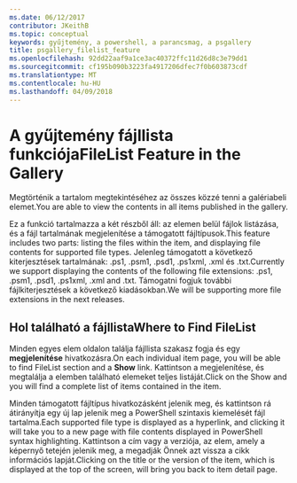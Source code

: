 ```yaml
---
ms.date: 06/12/2017
contributor: JKeithB
ms.topic: conceptual
keywords: gyűjtemény, a powershell, a parancsmag, a psgallery
title: psgallery_filelist_feature
ms.openlocfilehash: 92dd22aaf9a1ce3ac40372ffc11d26d8c3e79dd1
ms.sourcegitcommit: cf195b090b3223fa4917206dfec7f0b603873cdf
ms.translationtype: MT
ms.contentlocale: hu-HU
ms.lasthandoff: 04/09/2018
---
```

# <a name="filelist-feature-in-the-gallery"></a><span data-ttu-id="bd338-103">A gyűjtemény fájllista funkciója</span><span class="sxs-lookup"><span data-stu-id="bd338-103">FileList Feature in the Gallery</span></span>

<span data-ttu-id="bd338-104">Megtörténik a tartalom megtekintéséhez az összes közzé tenni a galériabeli elemet.</span><span class="sxs-lookup"><span data-stu-id="bd338-104">You are able to view the contents in all items published in the gallery.</span></span>

<span data-ttu-id="bd338-105">Ez a funkció tartalmazza a két részből áll: az elemen belül fájlok listázása, és a fájl tartalmának megjelenítése a támogatott fájltípusok.</span><span class="sxs-lookup"><span data-stu-id="bd338-105">This feature includes two parts: listing the files within the item, and displaying file contents for supported file types.</span></span> <span data-ttu-id="bd338-106">Jelenleg támogatott a következő kiterjesztések tartalmának: .ps1, .psm1, .psd1, .ps1xml, .xml és .txt.</span><span class="sxs-lookup"><span data-stu-id="bd338-106">Currently we support displaying the contents of the following file extensions: .ps1, .psm1, .psd1, .ps1xml, .xml and .txt.</span></span> <span data-ttu-id="bd338-107">Támogatni fogjuk további fájlkiterjesztések a következő kiadásokban.</span><span class="sxs-lookup"><span data-stu-id="bd338-107">We will be supporting more file extensions in the next releases.</span></span>

## <a name="where-to-find-filelist"></a><span data-ttu-id="bd338-108">Hol található a fájllista</span><span class="sxs-lookup"><span data-stu-id="bd338-108">Where to Find FileList</span></span>
<span data-ttu-id="bd338-109">Minden egyes elem oldalon találja fájllista szakasz fogja és egy **megjelenítése** hivatkozásra.</span><span class="sxs-lookup"><span data-stu-id="bd338-109">On each individual item page, you will be able to find FileList section and a **Show** link.</span></span> <span data-ttu-id="bd338-110">Kattintson a megjelenítése, és megtalálja a elemben található elemeket teljes listáját.</span><span class="sxs-lookup"><span data-stu-id="bd338-110">Click on the Show and you will find a complete list of items contained in the item.</span></span>

<span data-ttu-id="bd338-111">Minden támogatott fájltípus hivatkozásként jelenik meg, és kattintson rá átirányítja egy új lap jelenik meg a PowerShell szintaxis kiemelését fájl tartalma.</span><span class="sxs-lookup"><span data-stu-id="bd338-111">Each supported file type is displayed as a hyperlink, and clicking it will take you to a new page with file contents displayed in PowerShell syntax highlighting.</span></span> <span data-ttu-id="bd338-112">Kattintson a cím vagy a verziója, az elem, amely a képernyő tetején jelenik meg, a megadják Önnek azt vissza a cikk információs lapját.</span><span class="sxs-lookup"><span data-stu-id="bd338-112">Clicking on the title or the version of the item, which is displayed at the top of the screen, will bring you back to item detail page.</span></span>